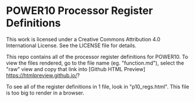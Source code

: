 # POWER10 Processor Register Definitions #

This work is licensed under a Creative Commons Attribution 4.0 International License. See the LICENSE file for details.

This repo contains all of the processor register definitions for POWER10.  To view the files rendered, go to the file name (eg. "function.md"), select the "raw" view and copy that link into [Github HTML Preview] https://htmlpreview.github.io/?

To see all of the register definitions in 1 file, look in "p10_regs.html".  This file is too big to render in a browser.
